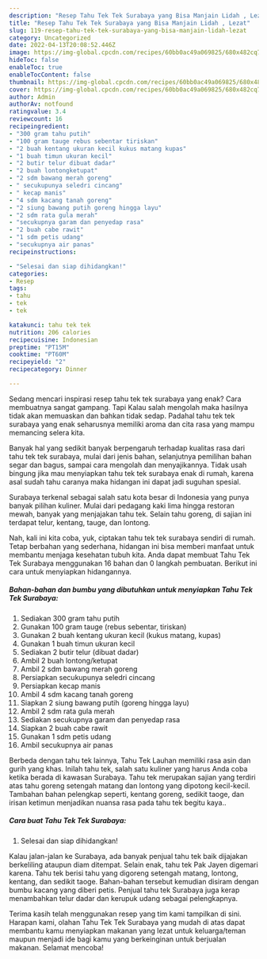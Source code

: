 ```yaml
---
description: "Resep Tahu Tek Tek Surabaya yang Bisa Manjain Lidah , Lezat"
title: "Resep Tahu Tek Tek Surabaya yang Bisa Manjain Lidah , Lezat"
slug: 119-resep-tahu-tek-tek-surabaya-yang-bisa-manjain-lidah-lezat
category: Uncategorized
date: 2022-04-13T20:08:52.446Z
image: https://img-global.cpcdn.com/recipes/60bb0ac49a069825/680x482cq70/tahu-tek-tek-surabaya-foto-resep-utama.jpg
hideToc: false
enableToc: true
enableTocContent: false
thumbnail: https://img-global.cpcdn.com/recipes/60bb0ac49a069825/680x482cq70/tahu-tek-tek-surabaya-foto-resep-utama.jpg
cover: https://img-global.cpcdn.com/recipes/60bb0ac49a069825/680x482cq70/tahu-tek-tek-surabaya-foto-resep-utama.jpg
author: Admin
authorAv: notfound
ratingvalue: 3.4
reviewcount: 16
recipeingredient:
- "300 gram tahu putih"
- "100 gram tauge rebus sebentar tiriskan"
- "2 buah kentang ukuran kecil kukus matang kupas"
- "1 buah timun ukuran kecil"
- "2 butir telur dibuat dadar"
- "2 buah lontongketupat"
- "2 sdm bawang merah goreng"
- " secukupunya seledri cincang"
- " kecap manis"
- "4 sdm kacang tanah goreng"
- "2 siung bawang putih goreng hingga layu"
- "2 sdm rata gula merah"
- "secukupnya garam dan penyedap rasa"
- "2 buah cabe rawit"
- "1 sdm petis udang"
- "secukupnya air panas"
recipeinstructions:

- "Selesai dan siap dihidangkan!"
categories:
- Resep
tags:
- tahu
- tek
- tek

katakunci: tahu tek tek 
nutrition: 206 calories
recipecuisine: Indonesian
preptime: "PT15M"
cooktime: "PT60M"
recipeyield: "2"
recipecategory: Dinner

---
```



Sedang mencari inspirasi resep tahu tek tek surabaya yang enak? Cara membuatnya sangat gampang. Tapi Kalau salah mengolah maka hasilnya tidak akan memuaskan dan bahkan tidak sedap. Padahal tahu tek tek surabaya yang enak seharusnya memiliki aroma dan cita rasa yang mampu memancing selera kita.


Banyak hal yang sedikit banyak berpengaruh terhadap kualitas rasa dari tahu tek tek surabaya, mulai dari jenis bahan, selanjutnya pemilihan bahan segar dan bagus, sampai cara mengolah dan menyajikannya. Tidak usah bingung jika mau menyiapkan tahu tek tek surabaya enak di rumah, karena asal sudah tahu caranya maka hidangan ini dapat jadi suguhan spesial.

Surabaya terkenal sebagai salah satu kota besar di Indonesia yang punya banyak pilihan kuliner. Mulai dari pedagang kaki lima hingga restoran mewah, banyak yang menjajakan tahu tek. Selain tahu goreng, di sajian ini terdapat telur, kentang, tauge, dan lontong.


Nah, kali ini kita coba, yuk, ciptakan tahu tek tek surabaya sendiri di rumah. Tetap berbahan yang sederhana, hidangan ini bisa memberi manfaat untuk membantu menjaga kesehatan tubuh kita. Anda dapat membuat Tahu Tek Tek Surabaya menggunakan 16 bahan dan 0 langkah pembuatan. Berikut ini cara untuk menyiapkan hidangannya.

<!--inarticleads1-->

##### Bahan-bahan dan bumbu yang dibutuhkan untuk menyiapkan Tahu Tek Tek Surabaya:

1. Sediakan 300 gram tahu putih
1. Gunakan 100 gram tauge (rebus sebentar, tiriskan)
1. Gunakan 2 buah kentang ukuran kecil (kukus matang, kupas)
1. Gunakan 1 buah timun ukuran kecil
1. Sediakan 2 butir telur (dibuat dadar)
1. Ambil 2 buah lontong/ketupat
1. Ambil 2 sdm bawang merah goreng
1. Persiapkan  secukupunya seledri cincang
1. Persiapkan  kecap manis
1. Ambil 4 sdm kacang tanah goreng
1. Siapkan 2 siung bawang putih (goreng hingga layu)
1. Ambil 2 sdm rata gula merah
1. Sediakan secukupnya garam dan penyedap rasa
1. Siapkan 2 buah cabe rawit
1. Gunakan 1 sdm petis udang
1. Ambil secukupnya air panas


Berbeda dengan tahu tek lainnya, Tahu Tek Lauhan memiliki rasa asin dan gurih yang khas. Inilah tahu tek, salah satu kuliner yang harus Anda coba ketika berada di kawasan Surabaya. Tahu tek merupakan sajian yang terdiri atas tahu goreng setengah matang dan lontong yang dipotong kecil-kecil. Tambahan bahan pelengkap seperti, kentang goreng, sedikit taoge, dan irisan ketimun menjadikan nuansa rasa pada tahu tek begitu kaya.. 

<!--inarticleads2-->

##### Cara buat Tahu Tek Tek Surabaya:


1. Selesai dan siap dihidangkan!

Kalau jalan-jalan ke Surabaya, ada banyak penjual tahu tek baik dijajakan berkeliling ataupun diam ditempat. Selain enak, tahu tek Pak Jayen digemari karena. Tahu tek berisi tahu yang digoreng setengah matang, lontong, kentang, dan sedikit taoge. Bahan-bahan tersebut kemudian disiram dengan bumbu kacang yang diberi petis. Penjual tahu tek Surabaya juga kerap menambahkan telur dadar dan kerupuk udang sebagai pelengkapnya. 

Terima kasih telah menggunakan resep yang tim kami tampilkan di sini. Harapan kami, olahan Tahu Tek Tek Surabaya yang mudah di atas dapat membantu kamu menyiapkan makanan yang lezat untuk keluarga/teman maupun menjadi ide bagi kamu yang berkeinginan untuk berjualan makanan. Selamat mencoba!
